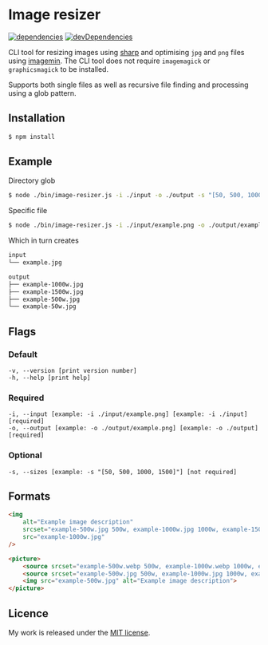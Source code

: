# Image resizer

[![dependencies](https://david-dm.org/timvanscherpenzeel/image-resizer.svg)](https://david-dm.org/timvanscherpenzeel/image-resizer)
[![devDependencies](https://david-dm.org/timvanscherpenzeel/image-resizer/dev-status.svg)](https://david-dm.org/timvanscherpenzeel/image-resizer#info=devDependencies)

CLI tool for resizing images using [sharp](https://github.com/lovell/sharp) and optimising `jpg` and `png` files using [imagemin](https://github.com/imagemin/imagemin). The CLI tool does not require `imagemagick` or `graphicsmagick` to be installed.

Supports both single files as well as recursive file finding and processing using a glob pattern.

## Installation

```sh
$ npm install
```

## Example

Directory glob
```sh
$ node ./bin/image-resizer.js -i ./input -o ./output -s "[50, 500, 1000, 1500]"
```

Specific file
```sh
$ node ./bin/image-resizer.js -i ./input/example.png -o ./output/example.png -s "[50, 500, 1000, 1500]"
```

Which in turn creates
```sh
input
└── example.jpg

output
├── example-1000w.jpg
├── example-1500w.jpg
├── example-500w.jpg
└── example-50w.jpg
```

## Flags

### Default
	-v, --version [print version number]
	-h, --help [print help]

### Required
	-i, --input [example: -i ./input/example.png] [example: -i ./input] [required]
	-o, --output [example: -o ./output/example.png] [example: -o ./output] [required]

### Optional
	-s, --sizes [example: -s "[50, 500, 1000, 1500]"] [not required]

## Formats

```html
<img
	alt="Example image description"
	srcset="example-500w.jpg 500w, example-1000w.jpg 1000w, example-1500w.jpg 1500w"
	src="example-1000w.jpg"
/>

<picture>
	<source srcset="example-500w.webp 500w, example-1000w.webp 1000w, example-1500w.webp 1500w" type="image/webp">
	<source srcset="example-500w.jpg 500w, example-1000w.jpg 1000w, example-1500w.jpg 1500w" type="image/jpeg">
	<img src="example-500w.jpg" alt="Example image description">
</picture>
```

## Licence

My work is released under the [MIT license](https://raw.githubusercontent.com/TimvanScherpenzeel/detect-features/master/LICENSE).